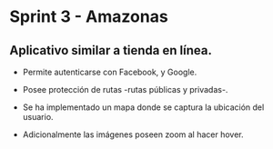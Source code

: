 ﻿# Sprint 3 - Amazonas

## Aplicativo similar a tienda en línea.

- Permite autenticarse con Facebook, y Google.

- Posee protección de rutas -rutas públicas y privadas-. 

- Se ha implementado un mapa donde se captura la ubicación del usuario.

- Adicionalmente las imágenes poseen zoom al hacer hover. 

